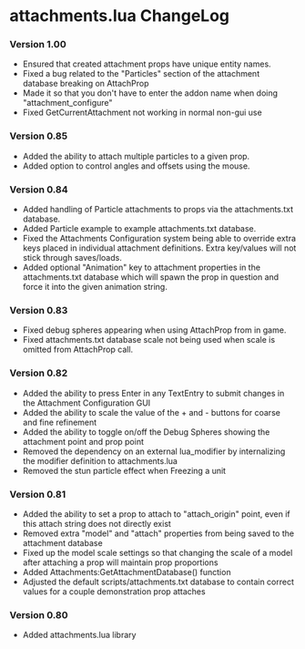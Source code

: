 # attachments.lua ChangeLog

### Version 1.00
- Ensured that created attachment props have unique entity names.
- Fixed a bug related to the "Particles" section of the attachment database breaking on AttachProp
- Made it so that you don't have to enter the addon name when doing "attachment_configure"
- Fixed GetCurrentAttachment not working in normal non-gui use

### Version 0.85
- Added the ability to attach multiple particles to a given prop.
- Added option to control angles and offsets using the mouse.

### Version 0.84
- Added handling of Particle attachments to props via the attachments.txt database.
- Added Particle example to example attachments.txt database.
- Fixed the Attachments Configuration system being able to override extra keys placed in individual attachment definitions.  Extra key/values will not stick through saves/loads.
- Added optional "Animation" key to attachment properties in the attachments.txt database which will spawn the prop in question and force it into the given animation string.

### Version 0.83
- Fixed debug spheres appearing when using AttachProp from in game.
- Fixed attachments.txt database scale not being used when scale is omitted from AttachProp call.

### Version 0.82
- Added the ability to press Enter in any TextEntry to submit changes in the Attachment Configuration GUI
- Added the ability to scale the value of the + and - buttons for coarse and fine refinement
- Added the ability to toggle on/off the Debug Spheres showing the attachment point and prop point
- Removed the dependency on an external lua_modifier by internalizing the modifier definition to attachments.lua
- Removed the stun particle effect when Freezing a unit


### Version 0.81
- Added the ability to set a prop to attach to "attach_origin" point, even if this attach string does not directly exist
- Removed extra "model" and "attach" properties from being saved to the attachment database
- Fixed up the model scale settings so that changing the scale of a model after attaching a prop will maintain prop proportions
- Added Attachments:GetAttachmentDatabase() function
- Adjusted the default scripts/attachments.txt database to contain correct values for a couple demonstration prop attaches

### Version 0.80
- Added attachments.lua library
